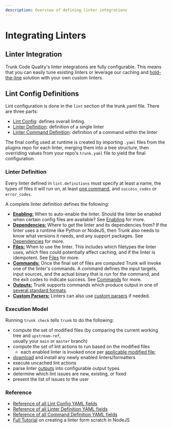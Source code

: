 ```yaml
---
description: Overview of defining linter integrations
---
```


# Integrating Linters

## Linter Integration

Trunk Code Quality's linter integrations are fully configurable. This means that you can easily tune existing linters or leverage our caching and [hold-the-line](../../reference/under-the-hood.md#hold-the-line) solution with your own custom linters.

## Lint Config Definitions

Lint configuration is done in the `lint` section of the trunk.yaml file. There are three parts:

* [Lint Config](lint-config.md): defines overall linting.
* [Linter Definition](linter-definition.md): definition of a single linter
* [Linter Command Definition](commands/definition.md): definition of a command within the linter

The final config used at runtime is created by importing `.yaml` files from the plugins repo for each linter, merging them into a tree structure, then overriding values from your repo's `trunk.yaml` file to yield the final configuration.

### Linter Definition

Every linter defined in `lint.definitions` must specify at least a name, the types of files it will run on, at least [one command](commands/), and `success_codes` or `error_codes`.

A complete linter definition defines the following:

* [**Enabling:**](enabling.md) When to auto-enable the linter. Should the linter be enabled when certain config files are available? See [Enabling](enabling.md) for more.
* [**Dependencies:**](dependencies.md) Where to get the linter and its dependencies from? If the linter uses a runtime like Python or NodeJS, then Trunk also needs to know what versions it needs, and any support packages. See [Dependencies](dependencies.md) for more.
* [**Files:**](files.md) When to use the linter. This includes which filetypes the linter uses, which files could potentially affect caching, and if the linter is idempotent. See [Files](files.md) for more.
* [**Commands:**](commands/) Once the final set of files are computed Trunk will invoke one of the linter's commands. A command defines the input targets, input sources, and the actual binary that is run for the command, and the exit codes to indicate success. See [Commands](commands/) for more.
* [**Outputs:**](commands/output-types.md) Trunk supports commands which produce output in one of [several standard formats](commands/output-types.md#output-types).
* [**Custom Parsers:**](commands/custom-parsers.md) Linters can also use [custom parsers](commands/custom-parsers.md) if needed.

### Execution Model

Running `trunk check` tells `trunk` to do the following:

* compute the set of modified files (by comparing the current working tree and `upstream-ref`,\
  usually your `main` or `master` branch)
* compute the set of lint actions to run based on the modified files
  * each enabled linter is invoked once per [applicable modified file](files.md#applicable-filetypes);
* [download](dependencies.md) and install any newly enabled linters/formatters
* execute uncached lint actions
* parse linter [outputs](commands/output-types.md) into configurable output types
* determine which lint issues are new, existing, or fixed
* present the list of issues to the user

### Reference

* [Reference of all Lint Config YAML fields](lint-config.md)
* [Reference of all Linter Definition YAML fields](linter-definition.md)
* [Reference of all Command Definition YAML fields](commands/definition.md)
* [Full Tutorial](https://trunk.io/blog/integrating-your-own-custom-tools-with-trunk-check) on creating a linter form scratch in NodeJS
